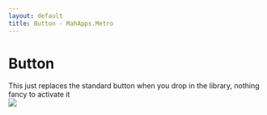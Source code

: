 ```yaml
---
layout: default
title: Button - MahApps.Metro
---
```


# Button

This just replaces the standard button when you drop in the library, nothing fancy to activate it    
![](images/08_RegularButton.png)



